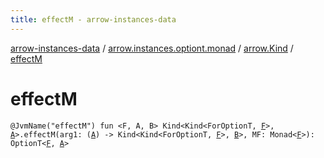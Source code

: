 ```yaml
---
title: effectM - arrow-instances-data
---
```


[arrow-instances-data](../../index.html) / [arrow.instances.optiont.monad](../index.html) / [arrow.Kind](index.html) / [effectM](./effect-m.html)

# effectM

`@JvmName("effectM") fun <F, A, B> Kind<Kind<ForOptionT, `[`F`](effect-m.html#F)`>, `[`A`](effect-m.html#A)`>.effectM(arg1: (`[`A`](effect-m.html#A)`) -> Kind<Kind<ForOptionT, `[`F`](effect-m.html#F)`>, `[`B`](effect-m.html#B)`>, MF: Monad<`[`F`](effect-m.html#F)`>): OptionT<`[`F`](effect-m.html#F)`, `[`A`](effect-m.html#A)`>`